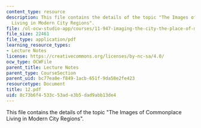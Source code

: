 ```yaml
---
content_type: resource
description: This file contains the details of the topic "The Images of Commonplace
  Living in Modern City Regions".
file: /ol-ocw-studio-app/courses/11-947-imaging-the-city-the-place-of-media-in-city-design-and-development-fall-1998/8c73b6f4533c53ade3b5dad9abb13de4_12.pdf
file_size: 22461
file_type: application/pdf
learning_resource_types:
- Lecture Notes
license: https://creativecommons.org/licenses/by-nc-sa/4.0/
ocw_type: OCWFile
parent_title: Lecture Notes
parent_type: CourseSection
parent_uid: bc77ea0e-f849-1acb-651f-9da58e2fe423
resourcetype: Document
title: 12.pdf
uid: 8c73b6f4-533c-53ad-e3b5-dad9abb13de4
---
```

This file contains the details of the topic "The Images of Commonplace Living in Modern City Regions".